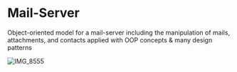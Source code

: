 # Mail-Server
Object-oriented model for a mail-server including the manipulation of mails, attachments, and contacts applied with OOP concepts &amp; many design patterns

![IMG_8555](https://github.com/YoussefAboelwafa/Mail-Server/assets/96186143/9617eb15-29ec-48bb-9217-68da03d18c68)
